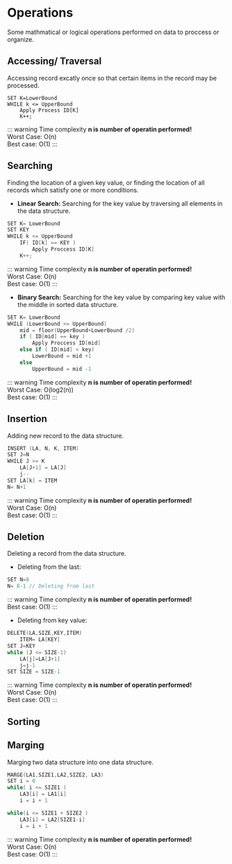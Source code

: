 # Operations 

Some mathmatical or logical operations performed on data to proccess or organize.
## Accessing/ Traversal
Accessing record excatly once so that certain items in the record may be processed.
```
SET K=LowerBound
WHILE k <= UpperBound
    Apply Process ID[K]
    K++;
```
::: warning Time complexity
**n is number of operatin performed!** <br>
Worst Case: O(n) <br>
Best case: O(1)
:::
## Searching
Finding the location of a given key value, or finding the location of all records which satisfy one or more conditions.
- **Linear Search:**
Searching for the key value by traversing all  elements in the data structure.
``` cpp
SET K= LowerBound
SET KEY
WHILE k <= UpperBound
    IF( ID[k] == KEY )
        Apply Proccess ID[K]
    K++;
```
::: warning Time complexity
**n is number of operatin performed!** <br>
Worst Case: O(n) <br>
Best case: O(1)
:::
- **Binary Search:**
Searching for the key value by comparing key value with the middle in sorted data structure.
``` cpp
SET K= LowerBound
WHILE (LowerBound <= UpperBound)
    mid = floor(UpperBound+LowerBound /2)
    if ( ID[mid] == key )
        Apply Proccess ID[mid]
    else if ( ID[mid] < key)
        LowerBound = mid +1
    else 
        UpperBound = mid -1
```
::: warning Time complexity
**n is number of operatin performed!** <br>
Worst Case: O(log2(n)) <br>
Best case: O(1)
:::
## Insertion
Adding new record to the data structure.
``` cpp
INSERT (LA, N, K, ITEM)
SET J=N
WHILE J >= K
    LA[J+1] = LA[J]
    j--
SET LA[k] = ITEM
N= N+1
```
::: warning Time complexity
**n is number of operatin performed!** <br>
Worst Case: O(n) <br>
Best case: O(1)
:::
## Deletion
Deleting a record from the data structure.

- Deleting from the last:
``` cpp
SET N=8
N= 8-1 // Deleting from last 
```
::: warning Time complexity
**n is number of operatin performed!** <br>
Best case: O(1)
:::
- Deleting from key value:
``` cpp
DELETE(LA,SIZE,KEY,ITEM)
    ITEM= LA[KEY]
SET J=KEY
while (J <= SIZE-1)
    LA[j]=LA[J+1]
    j=j-1
SET SIZE = SIZE-1
```
::: warning Time complexity
**n is number of operatin performed!** <br>
Worst Case: O(n) <br>
Best case: O(1)
:::
## Sorting

## Marging
Marging two data structure into one data structure.
``` cpp
MARGE(LA1,SIZE1,LA2,SIZE2, LA3)
SET i = 0
while( i <= SIZE1 ) 
    LA3[i] = LA1[i]
    i = i + 1

while(i <= SIZE1 + SIZE2 )
    LA3[i] = LA2[SIZE1-i]
    i = i + 1


```
::: warning Time complexity
**n is number of operatin performed!** <br>
Worst Case: O(n) <br>
Best case: O(1)
:::